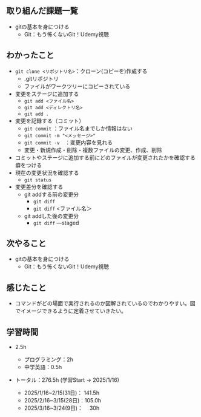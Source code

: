 ## 取り組んだ課題一覧
- gitの基本を身につける
  - Git：もう怖くないGit！Udemy視聴
## わかったこと
- `git clone <リポジトリ名>`：クローン(コピーを)作成する
    - .gitリポジトリ
    - ファイルがワークツリーにコピーされている
- 変更をステージに追加する
    - `git add <ファイル名>`
    - `git add <ディレクトリ名>`
    - `git add .`
- 変更を記録する（コミット）
    - `git commit` ：ファイル名までしか情報はない
    - `git commit -m "<メッセージ>"`
    - `git commit -v`　：変更内容を見れる
    - 変更・新規作成・削除・複数ファイルの変更、作成、削除
- コミットやステージに追加する前にどのファイルが変更されたかを確認する癖をつける
- 現在の変更状況を確認する
    - `git status`
- 変更差分を確認する
    - git addする前の変更分
        - `git diff`
        - `git diff` <ファイル名＞
    - git addした後の変更分
        - `git diff` —staged
## 次やること
- gitの基本を身につける
  - Git：もう怖くないGit！Udemy視聴
## 感じたこと
- コマンドがどの場面で実行されるのか図解されているのでわかりやすい。図でイメージできるように定着させていきたい。
## 学習時間
- 2.5h
  - プログラミング：2h
  - 中学英語：0.5h

- トータル：276.5h (学習Start → 2025/1/16)
  - 2025/1/16~2/15(31日)： 141.5h
  - 2025/2/16~3/15(28日)：105.0h
  - 2025/3/16~3/24(9日)： 　30h